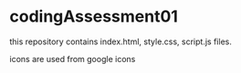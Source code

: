 # codingAssessment01

this repository contains index.html, style.css, script.js files.

icons are used from google icons

